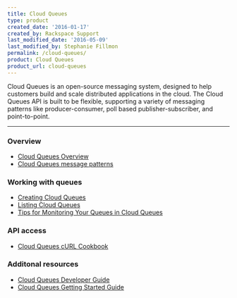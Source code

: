 ```yaml
---
title: Cloud Queues
type: product
created_date: '2016-01-17'
created_by: Rackspace Support
last_modified_date: '2016-05-09'
last_modified_by: Stephanie Fillmon
permalink: /cloud-queues/
product: Cloud Queues
product_url: cloud-queues
---
```


Cloud Queues is an open-source messaging system, designed to help customers build and scale distributed applications in the cloud. The Cloud Queues API is built to be flexible, supporting a variety of messaging patterns like producer-consumer, poll based publisher-subscriber, and point-to-point.

<hr />

###  Overview

- [Cloud Queues Overview](/how-to/cloud-queues-overview)
- [Cloud Queues message patterns](/how-to/cloud-queues-message-patterns)

###  Working with queues

- [Creating Cloud Queues](/how-to/creating-cloud-queues)
- [Listing Cloud Queues](/how-to/listing-cloud-queues)
- [Tips for Monitoring Your Queues in Cloud Queues](/how-to/tips-for-monitoring-your-queues-in-cloud-queues)

###  API access

- [Cloud Queues cURL Cookbook](/how-to/cloud-queues-curl-cookbook)

### Additonal resources

- [Cloud Queues Developer Guide](https://developer.rackspace.com/docs/cloud-queues/v1/developer-guide/)
- [Cloud Queues Getting Started Guide](https://developer.rackspace.com/docs/cloud-queues/v1/developer-guide/#getting-started)
